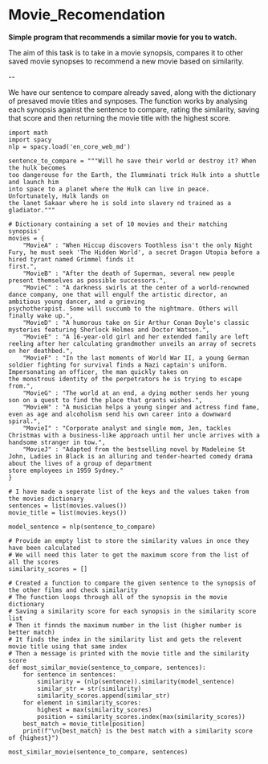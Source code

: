 # Movie_Recomendation
**Simple program that recommends a similar movie for you to watch.**

The aim of this task is to take in a movie synopsis, compares it to other saved movie synopses to recommend a new movie based on similarity.

--

We have our sentence to compare already saved, along with the dictionary of presaved movie titles and synposes.
The function works by analysing each synopsis against the sentence to compare, rating the similarity, saving that score and then returning the movie title with the highest score.

    import math
    import spacy
    nlp = spacy.load('en_core_web_md')

    sentence_to_compare = """Will he save their world or destroy it? When the hulk becomes
    too dangerouse for the Earth, the Ilumminati trick Hulk into a shuttle and launch him 
    into space to a planet where the Hulk can live in peace. Unfortunately, Hulk lands on 
    the lanet Sakaar where he is sold into slavery nd trained as a gladiator."""

    # Dictionary containing a set of 10 movies and their matching synopsis'
    movies = {
        "MovieA" : "When Hiccup discovers Toothless isn't the only Night Fury, he must seek 'The Hidden World', a secret Dragon Utopia before a hired tyrant named Grimmel finds it 
    first.", 
        "MovieB" : "After the death of Superman, several new people present themselves as possible successors.", 
        "MovieC" : "A darkness swirls at the center of a world-renowned dance company, one that will engulf the artistic director, an ambitious young dancer, and a grieving 
    psychotherapist. Some will succumb to the nightmare. Others will finally wake up.", 
        "MovieD" : "A humorous take on Sir Arthur Conan Doyle's classic mysteries featuring Sherlock Holmes and Doctor Watson.", 
        "MovieE" : "A 16-year-old girl and her extended family are left reeling after her calculating grandmother unveils an array of secrets on her deathbed.", 
        "MovieF" : "In the last moments of World War II, a young German soldier fighting for survival finds a Nazi captain's uniform. Impersonating an officer, the man quickly takes on 
    the monstrous identity of the perpetrators he is trying to escape from.", 
        "MovieG" : "The world at an end, a dying mother sends her young son on a quest to find the place that grants wishes.", 
        "MovieH" : "A musician helps a young singer and actress find fame, even as age and alcoholism send his own career into a downward spiral.", 
        "MovieI" : "Corporate analyst and single mom, Jen, tackles Christmas with a business-like approach until her uncle arrives with a handsome stranger in tow.", 
        "MovieJ" : "Adapted from the bestselling novel by Madeleine St John, Ladies in Black is an alluring and tender-hearted comedy drama about the lives of a group of department 
    store employees in 1959 Sydney."
    }
    
    # I have made a seperate list of the keys and the values taken from the movies dictionary 
    sentences = list(movies.values())
    movie_title = list(movies.keys())

    model_sentence = nlp(sentence_to_compare)

    # Provide an empty list to store the similarity values in once they have been calculated
    # We will need this later to get the maximum score from the list of all the scores
    similarity_scores = []

    # Created a function to compare the given sentence to the synopsis of the other films and check similarity
    # The function loops through all of the synopsis in the movie dictionary
    # Saving a similarity score for each synopsis in the similarity score list
    # Then it finnds the maximum number in the list (higher number is better match)
    # It finds the index in the similarity list and gets the relevent movie title using that same index
    # Then a message is printed with the movie title and the similarity score
    def most_similar_movie(sentence_to_compare, sentences):
        for sentence in sentences:
            similarity = (nlp(sentence)).similarity(model_sentence)
            similar_str = str(similarity)
            similarity_scores.append(similar_str)
        for element in similarity_scores:
            highest = max(similarity_scores)
            position = similarity_scores.index(max(similarity_scores))
        best_match = movie_title[position]
        print(f"\n{best_match} is the best match with a similarity score of {highest}")

    most_similar_movie(sentence_to_compare, sentences)
